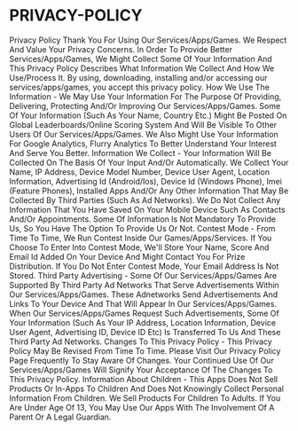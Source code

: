 # PRIVACY-POLICY
Privacy Policy  Thank You For Using Our Services/Apps/Games. We Respect And Value Your Privacy Concerns. In Order To Provide Better Services/Apps/Games, We Might Collect Some Of Your Information And This Privacy Policy Describes What Information We Collect And How We Use/Process It. By using, downloading, installing and/or accessing our services/apps/games, you accept this privacy policy.  How We Use The Information - We May Use Your Information For The Purpose Of Providing, Delivering, Protecting And/Or Improving Our Services/Apps/Games. Some Of Your Information (Such As Your Name, Country Etc.) Might Be Posted On Global Leaderboards/Online Scoring System And Will Be Visible To Other Users Of Our Services/Apps/Games. We Also Might Use Your Information For Google Analytics, Flurry Analytics To Better Understand Your Interest And Serve You Better.  Information We Collect - Your Information Will Be Collected On The Basis Of Your Input And/Or Automatically. We Collect Your Name, IP Address, Device Model Number, Device User Agent, Location Information, Advertising Id (Android/Ios), Device Id (Windows Phone), Imei (Feature Phones), Installed Apps And/Or Any Other Information That May Be Collected By Third Parties (Such As Ad Networks). We Do Not Collect Any Information That You Have Saved On Your Mobile Device Such As Contacts And/Or Appointments. Some Of Information Is Not Mandatory To Provide Us, So You Have The Option To Provide Us Or Not.  Contest Mode - From Time To Time, We Run Contest Inside Our Games/Apps/Services. If You Choose To Enter Into Contest Mode, We'll Store Your Name, Score And Email Id Added On Your Device And Might Contact You For Prize Distribution. If You Do Not Enter Contest Mode, Your Email Address Is Not Stored.  Third Party Advertising - Some Of Our Services/Apps/Games Are Supported By Third Party Ad Networks That Serve Advertisements Within Our Services/Apps/Games. These Adnetworks Send Advertisements And Links To Your Device And That Will Appear In Our Services/Apps/Games. When Our Services/Apps/Games Request Such Advertisements, Some Of Your Information (Such As Your IP Address, Location Information, Device User Agent, Advertising ID, Device ID Etc) Is Transferred To Us And These Third Party Ad Networks.  Changes To This Privacy Policy - This Privacy Policy May Be Revised From Time To Time. Please Visit Our Privacy Policy Page Frequently To Stay Aware Of Changes. Your Continued Use Of Our Services/Apps/Games Will Signify Your Acceptance Of The Changes To This Privacy Policy.  Information About Children - This Apps  Does Not Sell Products Or In-Apps To Children And Does Not Knowingly Collect Personal Information From Children. We Sell Products For Children To Adults. If You Are Under Age Of 13, You May Use Our Apps With The Involvement Of A Parent Or A Legal Guardian.
